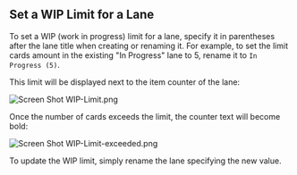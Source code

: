 ## Set a WIP Limit for a Lane

To set a WIP (work in progress) limit for a lane, specify it in parentheses after the lane title
when creating or renaming it. For example, to set the limit cards amount in the existing "In Progress"
lane to 5, rename it to `In Progress (5)`.

This limit will be displayed next to the item counter of the lane:

<img alt="Screen Shot WIP-Limit.png" srcset="/obsidian-chatlike/Assets/Screen%20Shot%20WIP-Limit.png 2x">

Once the number of cards exceeds the limit, the counter text will become bold:

<img alt="Screen Shot WIP-Limit-exceeded.png" srcset="/obsidian-chatlike/Assets/Screen%20Shot%20WIP-Limit-exceeded.png 2x">

To update the WIP limit, simply rename the lane specifying the new value.
